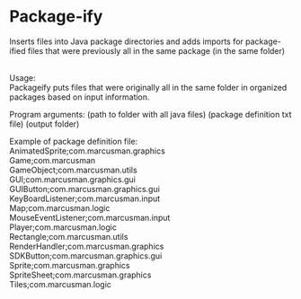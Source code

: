 # Package-ify

Inserts files into Java package directories and adds imports for package-ified files that were previously all in the same package (in the same folder)<br><br>

Usage:<br>
Packageify puts files that were originally all in the same folder in organized packages based on input information.

Program arguments:
(path to folder with all java files) (package definition txt file) (output folder)

Example of package definition file:<br>
AnimatedSprite;com.marcusman.graphics<br>
Game;com.marcusman<br>
GameObject;com.marcusman.utils<br>
GUI;com.marcusman.graphics.gui<br>
GUIButton;com.marcusman.graphics.gui<br>
KeyBoardListener;com.marcusman.input<br>
Map;com.marcusman.logic<br>
MouseEventListener;com.marcusman.input<br>
Player;com.marcusman.logic<br>
Rectangle;com.marcusman.utils<br>
RenderHandler;com.marcusman.graphics<br>
SDKButton;com.marcusman.graphics.gui<br>
Sprite;com.marcusman.graphics<br>
SpriteSheet;com.marcusman.graphics<br>
Tiles;com.marcusman.logic<br>
